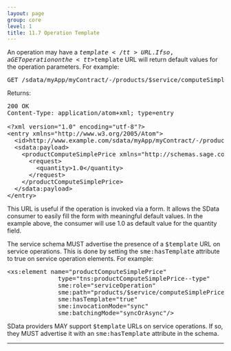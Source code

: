 ```yaml
---
layout: page
group: core
level: 1
title: 11.7 Operation Template
---
```


An operation may have a <tt>$template</tt> URL. If so, a GET operation on the
<tt>$template</tt> URL will return default values for the operation parameters.
For example:

<pre>GET /sdata/myApp/myContract/-/products/$service/computeSimplePrice/$template</pre>

Returns:

<pre>200 OK
Content-Type: application/atom+xml; type=entry
&nbsp;
&lt;?xml version="1.0" encoding="utf-8"?&gt;
&lt;entry xmlns="http://www.w3.org/2005/Atom"&gt;
&nbsp; &lt;id&gt;http://www.example.com/sdata/myApp/myContract/-/products/$service/computeSimplePrice&lt;/id&gt;
&nbsp; &lt;sdata:payload&gt;
&nbsp;&nbsp;&nbsp; &lt;productComputeSimplePrice xmlns="http://schemas.sage.com/myContract"&gt;
&nbsp; &nbsp;&nbsp;&nbsp; &lt;request&gt;
&nbsp;&nbsp;&nbsp;&nbsp;&nbsp;&nbsp;&nbsp; &lt;quantity&gt;1.0&lt;/quantity&gt;
&nbsp;&nbsp;&nbsp;&nbsp;&nbsp; &lt;/request&gt;
&nbsp;&nbsp;&nbsp; &lt;/productComputeSimplePrice&gt;
&nbsp; &lt;/sdata:payload&gt;
&lt;/entry&gt;</pre>

This URL is useful if the operation is invoked via a form. It allows the
SData consumer to easily fill the form with meaningful default values. In the
example above, the consumer will use 1.0 as default value for the quantity
field.

The service schema MUST advertise the presence of a <tt>$template</tt> URL on
service operations. This is done by setting the <tt>sme:hasTemplate</tt>
attribute to true on service operation elements. For example:

<pre>&lt;xs:element name="productComputeSimplePrice" 
&nbsp;&nbsp;&nbsp;&nbsp;&nbsp;&nbsp;&nbsp;&nbsp;&nbsp;&nbsp;&nbsp;&nbsp;&nbsp; type="tns:productComputeSimplePrice--type"
&nbsp;&nbsp;&nbsp;&nbsp;&nbsp;&nbsp;&nbsp;&nbsp;&nbsp;&nbsp;&nbsp;&nbsp;&nbsp; sme:role="serviceOperation"
&nbsp;&nbsp;&nbsp;&nbsp;&nbsp;&nbsp;&nbsp;&nbsp;&nbsp;&nbsp;&nbsp;&nbsp;&nbsp; sme:path="products/$service/computeSimplePrice"
&nbsp;&nbsp;&nbsp;&nbsp;&nbsp;&nbsp;&nbsp;&nbsp;&nbsp;&nbsp;&nbsp;&nbsp;&nbsp; sme:hasTemplate="true"
&nbsp;&nbsp;&nbsp;&nbsp;&nbsp;&nbsp;&nbsp;&nbsp;&nbsp;&nbsp;&nbsp;&nbsp;&nbsp; sme:invocationMode="sync" 
&nbsp;&nbsp;&nbsp;&nbsp;&nbsp;&nbsp;&nbsp;&nbsp;&nbsp;&nbsp;&nbsp;&nbsp;&nbsp; sme:batchingMode="syncOrAsync"/&gt;</pre>

SData providers MAY support <tt>$template</tt> URLs on service
operations. If so, they MUST advertise it with an <tt>sme:hasTemplate</tt>
attribute in the schema.

* * *